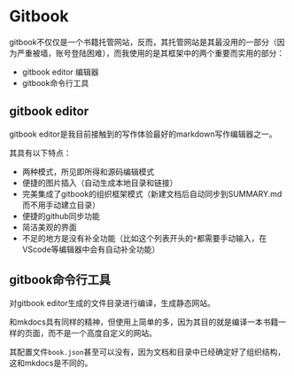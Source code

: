 # Gitbook

gitbook不仅仅是一个书籍托管网站，反而，其托管网站是其最没用的一部分（因为严重被墙，账号登陆困难），而我使用的是其框架中的两个重要而实用的部分：

* gitbook editor 编辑器
* gitbook命令行工具

## gitbook editor

gitbook editor是我目前接触到的写作体验最好的markdown写作编辑器之一。

其具有以下特点：

* 两种模式，所见即所得和源码编辑模式
* 便捷的图片插入（自动生成本地目录和链接）
* 完美集成了gitbook的组织框架模式（新建文档后自动同步到SUMMARY.md而不用手动建立目录）
* 便捷的github同步功能
* 简洁美观的界面
* 不足的地方是没有补全功能（比如这个列表开头的`*`都需要手动输入，在VScode等编辑器中会有自动补全功能）

## gitbook命令行工具

对gitbook editor生成的文件目录进行编译，生成静态网站。

和mkdocs具有同样的精神，但使用上简单的多，因为其目的就是编译一本书籍一样的页面，而不是一个高度自定义的网站。

其配置文件`book.json`甚至可以没有，因为文档和目录中已经确定好了组织结构，这和mkdocs是不同的。
